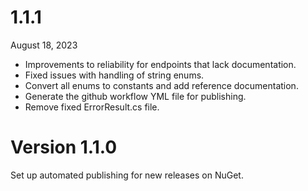 # 1.1.1
August 18, 2023

* Improvements to reliability for endpoints that lack documentation.
* Fixed issues with handling of string enums.
* Convert all enums to constants and add reference documentation.
* Generate the github workflow YML file for publishing.
* Remove fixed ErrorResult.cs file.

# Version 1.1.0

Set up automated publishing for new releases on NuGet.